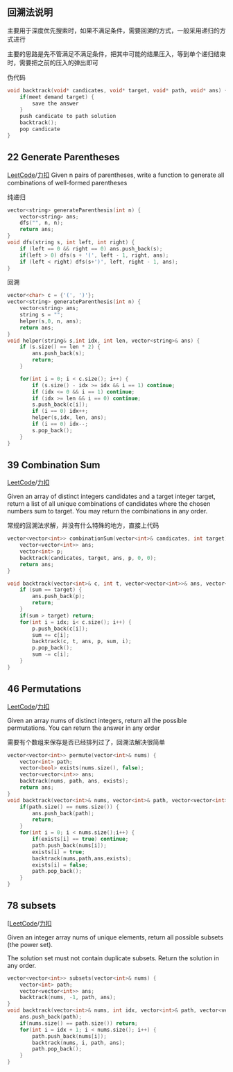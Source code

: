 回溯法说明
-------------------
主要用于深度优先搜索时，如果不满足条件，需要回溯的方式，一般采用递归的方式进行

主要的思路是先不管满足不满足条件，把其中可能的结果压入，等到单个递归结束时，需要把之前的压入的弹出即可

伪代码
```c++
void backtrack(void* candicates, void* target, void* path, void* ans) {
    if(meet demand target) {
        save the answer
    }
    push candicate to path solution
    backtrack();
    pop candicate
}
```

22 Generate Parentheses
-------------------
[LeetCode](https://leetcode.com/problems/generate-parentheses)/[力扣](https://leetcode-cn.com/problems/generate-parentheses)
Given n pairs of parentheses, write a function to generate all combinations of well-formed parentheses

纯递归

```c++
vector<string> generateParenthesis(int n) {
    vector<string> ans;
    dfs("", n, n);
    return ans;
}
void dfs(string s, int left, int right) {
    if (left == 0 && right == 0) ans.push_back(s);
    if(left > 0) dfs(s + '(', left - 1, right, ans);
    if (left < right) dfs(s+')', left, right - 1, ans);
}
```

回溯
```c++
vector<char> c = {'(', ')'};
vector<string> generateParenthesis(int n) {
    vector<string> ans;
    string s = "";
    helper(s,0, n, ans);
    return ans;
}
void helper(string& s,int idx, int len, vector<string>& ans) {
    if (s.size() == len * 2) {
        ans.push_back(s);
        return;
    }

    for(int i = 0; i < c.size(); i++) {
        if (s.size() - idx >= idx && i == 1) continue;
        if (idx <= 0 && i == 1) continue;
        if (idx >= len && i == 0) continue;
        s.push_back(c[i]);
        if (i == 0) idx++;
        helper(s,idx, len, ans);
        if (i == 0) idx--;
        s.pop_back();
    }
}
```


39 Combination Sum
--------------------
[LeetCode](https://leetcode.com/problems/combination-sum)/[力扣](https://leetcode-cn.com/problems/combination-sum)


Given an array of distinct integers candidates and a target integer target, return a list of all unique combinations of candidates where the chosen numbers sum to target. You may return the combinations in any order. 

常规的回溯法求解，并没有什么特殊的地方，直接上代码

```c++
vector<vector<int>> combinationSum(vector<int>& candicates, int target) {
    vector<vector<int>> ans;
    vector<int> p;
    backtrack(candicates, target, ans, p, 0, 0);
    return ans;
}

void backtrack(vector<int>& c, int t, vector<vector<int>>& ans, vector<int>& p, int sum, int idx) {
    if (sum == target) {
        ans.push_back(p);
        return;
    }
    if(sum > target) return;
    for(int i = idx; i< c.size(); i++) {
        p.push_back(c[i]);
        sum += c[i];
        backtrack(c, t, ans, p, sum, i);
        p.pop_back();
        sum -= c[i];
    }
}
```

46 Permutations
---------------
[LeetCode](https://leetcode.com/problems/permutations)/[力扣](https://leetcode-cn.com/problems/permutations)

Given an array nums of distinct integers, return all the possible permutations. You can return the answer in any order

需要有个数组来保存是否已经排列过了，回溯法解决很简单

```c++
vector<vector<int>> permute(vector<int>& nums) {
    vector<int> path;
    vector<bool> exists(nums.size(), false);
    vector<vector<int>> ans;
    backtrack(nums, path, ans, exists);
    return ans;
}
void backtrack(vector<int>& nums, vector<int>& path, vector<vector<int>>& ans, vector<bool>& exists) {
    if(path.size() == nums.size()) {
        ans.push_back(path);
        return;
    }
    for(int i = 0; i < nums.size();i++) {
        if(exists[i] == true) continue;
        path.push_back(nums[i]);
        exists[i] = true;
        backtrack(nums,path,ans,exists);
        exists[i] = false;
        path.pop_back();
    }
}
```

78 subsets
-----------------
[[LeetCode](https://leetcode.com/problems/subsets)/[力扣](https://leetcode-cn.com/problems/subsets)

Given an integer array nums of unique elements, return all possible subsets (the power set). 

The solution set must not contain duplicate subsets. Return the solution in any order. 

```c++
vector<vector<int>> subsets(vector<int>& nums) {
    vector<int> path;
    vector<vector<int>> ans;
    backtrack(nums, -1, path, ans);
}
void backtrack(vector<int>& nums, int idx, vector<int>& path, vector<vector<int>>& ans) {
    ans.push_back(path);
    if(nums.size() == path.size()) return;
    for(int i = idx + 1; i < nums.size(); i++) {
        path.push_back(nums[i]);
        backtrack(nums, i, path, ans);
        path.pop_back();
    }
}
```